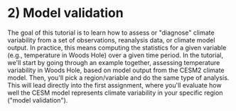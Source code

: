 # 2) Model validation 

The goal of this tutorial is to learn how to assess or "diagnose" climate variability from a set of observations, reanalysis data, or climate model output. In practice, this means computing the statistics for a given variable (e.g., temperature in Woods Hole) over a given time period. In the tutorial, we'll start by going through an example together, assessing temperature variability in Woods Hole, based on model output from the CESM2 climate model. Then, you'll pick a region/variable and do the same type of analysis. This will lead directly into the first assignment, where you'll evaluate how well the CESM model represents climate variability in your specific region ("model validation").


```{tableofcontents}
```



